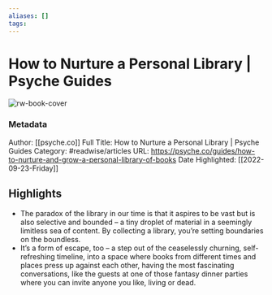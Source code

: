 ```yaml
---
aliases: []
tags:
---
```

# How to Nurture a Personal Library | Psyche Guides

![rw-book-cover](https://readwise-assets.s3.amazonaws.com/static/images/article3.5c705a01b476.png)
### Metadata
Author: [[psyche.co]]
Full Title: How to Nurture a Personal Library | Psyche Guides
Category: #readwise/articles
URL: https://psyche.co/guides/how-to-nurture-and-grow-a-personal-library-of-books
Date Highlighted: [[2022-09-23-Friday]]

## Highlights
- The paradox of the library in our time is that it aspires to be vast but is also selective and bounded – a tiny droplet of material in a seemingly limitless sea of content. By collecting a library, you’re setting boundaries on the boundless.
- It’s a form of escape, too – a step out of the ceaselessly churning, self-refreshing timeline, into a space where books from different times and places press up against each other, having the most fascinating conversations, like the guests at one of those fantasy dinner parties where you can invite anyone you like, living or dead.
